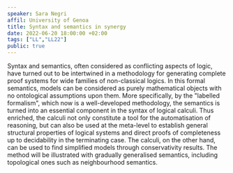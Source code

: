 ```yaml
---
speaker: Sara Negri
affil: University of Genoa
title: Syntax and semantics in synergy
date: 2022-06-20 18:00:00 +02:00
tags: ["LL","LL22"]
public: true
---
```

Syntax and semantics, often considered as conflicting aspects of logic, have turned out to be intertwined in a methodology for generating complete proof systems for wide families of non-classical logics.  In this formal semantics, models can be considered as purely mathematical objects with  no ontological assumptions upon them. More specifically, by the "labelled formalism", which now is a well-developed methodology, the semantics is turned into an essential component  in the syntax of logical calculi. Thus enriched, the calculi not only constitute a tool for the  automatisation of reasoning, but can also be used at the meta-level to establish general structural properties of logical systems and direct proofs of completeness up to decidability in the terminating case. The calculi, on the other hand, can be used to find simplified models through conservativity results. The method will be illustrated with  gradually generalised semantics, including topological ones such as neighbourhood semantics.
